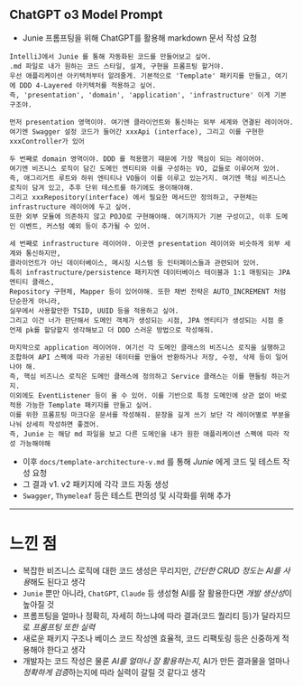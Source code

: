 ## ChatGPT o3 Model Prompt
- Junie 프롬프팅을 위해 ChatGPT를 활용해 markdown 문서 작성 요청

```text
IntelliJ에서 Junie 를 통해 자동화된 코드를 만들어보고 싶어. 
.md 파일로 내가 원하는 코드 스타일, 설계, 구현을 프롬프팅 할거야. 
우선 애플리케이션 아키텍처부터 알려줄게. 기본적으로 'Template' 패키지를 만들고, 여기에 DDD 4-Layered 아키텍처를 적용하고 싶어. 
즉, 'presentation', 'domain', 'application', 'infrastructure' 이게 기본 구조야. 

먼저 presentation 영역이야. 여기엔 클라이언트와 통신하는 외부 세계와 연결된 레이어야. 
여기엔 Swagger 설정 코드가 들어간 xxxApi (interface), 그리고 이를 구현한 xxxController가 있어 

두 번째로 domain 영역이야. DDD 를 적용했기 때문에 가장 핵심이 되는 레이어야. 
여기엔 비즈니스 로직이 담긴 도메인 엔티티와 이를 구성하는 VO, 값들로 이루어져 있어. 
즉, 애그리거트 루트와 하위 엔티티나 VO들이 이를 이루고 있는거지. 여기엔 핵심 비즈니스 로직이 담겨 있고, 추후 단위 테스트를 하기에도 용이해야해. 
그리고 xxxRepository(interface) 에서 필요한 메서드만 정의하고, 구현체는 infrastructure 레이어에 두고 싶어. 
또한 외부 모듈에 의존하지 않고 POJO로 구현해야해. 여기까지가 기본 구성이고, 이후 도메인 이벤트, 커스텀 예외 등이 추가될 수 있어. 

세 번째로 infrastructure 레이어야. 이곳엔 presentation 레이어와 비슷하게 외부 세계와 통신하지만, 
클라이언트가 아닌 데이터베이스, 메시징 시스템 등 인터페이스들과 관련되어 있어. 
특히 infrastructure/persistence 패키지엔 데이터베이스 테이블과 1:1 매핑되는 JPA 엔티티 클래스, 
Repository 구현체, Mapper 등이 있어야해. 또한 채번 전략은 AUTO_INCREMENT 처럼 단순한게 아니라, 
실무에서 사용할만한 TSID, UUID 등을 적용하고 싶어. 
그리고 이건 너가 판단해서 도메인 객체가 생성되는 시점, JPA 엔티티가 생성되는 시점 중 언제 pk를 할당할지 생각해보고 더 DDD 스러운 방법으로 작성해줘. 

마지막으로 application 레이어야. 여기선 각 도메인 클래스의 비즈니스 로직을 실행하고 조합하여 API 스펙에 따라 가공된 데이터를 만들어 반환하거나 저장, 수정, 삭제 등이 일어나야 해. 
즉, 핵심 비즈니스 로직은 도메인 클래스에 정의하고 Service 클래스는 이를 핸들링 하는거지. 
이외에도 EventListener 등이 올 수 있어. 이를 기반으로 특정 도메인에 상관 없이 바로 적용 가능한 Template 패키지를 만들고 싶어. 
이를 위한 프롬프팅 마크다운 문서를 작성해줘. 문장을 길게 쓰기 보단 각 레이어별로 부분을 나눠 상세히 작성하면 좋겠어. 
즉, Junie 는 해당 md 파일을 보고 다른 도메인을 내가 원한 애플리케이션 스펙에 따라 작성 가능해야해
```

- 이후 `docs/template-architecture-v.md` 를 통해 *Junie* 에게 코드 및 테스트 작성 요청
- 그 결과 v1. v2 패키지에 각각 코드 자동 생성
- `Swagger`, `Thymeleaf` 등은 테스트 편의성 및 시각화를 위해 추가

---
# 느낀 점

- 복잡한 비즈니스 로직에 대한 코드 생성은 무리지만, *간단한 CRUD 정도는 AI를 사용*해도 된다고 생각
- `Junie` 뿐만 아니라, `ChatGPT`, `Claude` 등 생성형 AI를 잘 활용한다면 *개발 생산성*이 높아질 것
- 프롬프팅을 얼마나 정확히, 자세히 하느냐에 따라 결과(코드 퀄리티 등)가 달라지므로 *프롬프팅 또한 실력*
- 새로운 패키지 구조나 베이스 코드 작성엔 효율적, 코드 리팩토링 등은 신중하게 적용해야 한다고 생각
- 개발자는 코드 작성은 물론 *AI를 얼마나 잘 활용하는지*, AI가 만든 결과물을 얼마나 *정확하게 검증*하는지에 따라 실력이 갈릴 것 같다고 생각